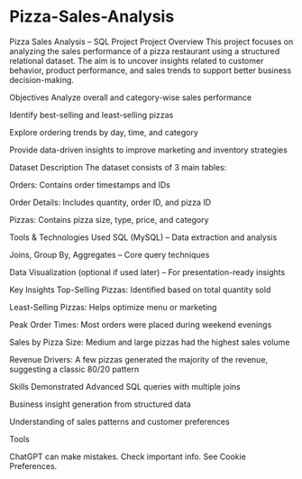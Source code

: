 # Pizza-Sales-Analysis
Pizza Sales Analysis – SQL Project
Project Overview
This project focuses on analyzing the sales performance of a pizza restaurant using a structured relational dataset. The aim is to uncover insights related to customer behavior, product performance, and sales trends to support better business decision-making.

Objectives
Analyze overall and category-wise sales performance

Identify best-selling and least-selling pizzas

Explore ordering trends by day, time, and category

Provide data-driven insights to improve marketing and inventory strategies

Dataset Description
The dataset consists of 3 main tables:

Orders: Contains order timestamps and IDs

Order Details: Includes quantity, order ID, and pizza ID

Pizzas: Contains pizza size, type, price, and category

Tools & Technologies Used
SQL (MySQL) – Data extraction and analysis

Joins, Group By, Aggregates – Core query techniques

Data Visualization (optional if used later) – For presentation-ready insights

Key Insights
Top-Selling Pizzas: Identified based on total quantity sold

Least-Selling Pizzas: Helps optimize menu or marketing

Peak Order Times: Most orders were placed during weekend evenings

Sales by Pizza Size: Medium and large pizzas had the highest sales volume

Revenue Drivers: A few pizzas generated the majority of the revenue, suggesting a classic 80/20 pattern

Skills Demonstrated
Advanced SQL queries with multiple joins

Business insight generation from structured data

Understanding of sales patterns and customer preferences













Tools



ChatGPT can make mistakes. Check important info. See Cookie Preferences.
